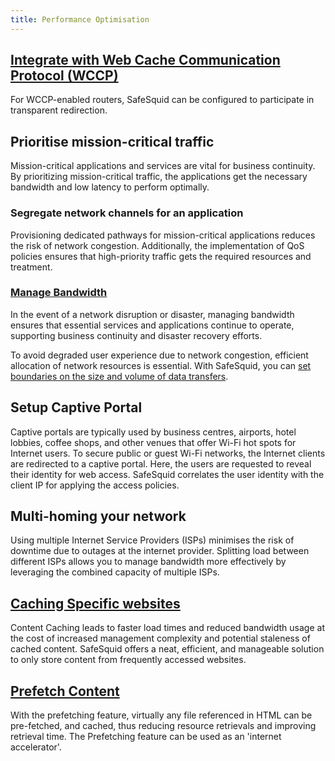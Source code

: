 ```yaml
---
title: Performance Optimisation
---
```

## [Integrate with Web Cache Communication Protocol (WCCP)](/docs/14-Performance%20Optimisation/WCCP%20Integration.md)
For WCCP-enabled routers, SafeSquid can be configured to participate in transparent redirection.

## Prioritise mission-critical traffic
Mission-critical applications and services are vital for business continuity. By prioritizing mission-critical traffic, the applications get the necessary bandwidth and low latency to perform optimally.

### Segregate network channels for an application
Provisioning dedicated pathways for mission-critical applications reduces the risk of network congestion. Additionally, the implementation of QoS policies ensures that high-priority traffic gets the required resources and treatment.

### [Manage Bandwidth](/docs/14-Performance%20Optimisation/Bandwidth%20Management.md)
In the event of a network disruption or disaster, managing bandwidth ensures that essential services and applications continue to operate, supporting business continuity and disaster recovery efforts.

To avoid degraded user experience due to network congestion, efficient allocation of network resources is essential. With SafeSquid, you can [set boundaries on the size and volume of data transfers](/docs/14-Performance%20Optimisation/Bandwidth%20Management.md).

## Setup Captive Portal
Captive portals are typically used by business centres, airports, hotel lobbies, coffee shops, and other venues that offer Wi-Fi hot spots for Internet users. To secure public or guest Wi-Fi networks, the Internet clients are redirected to a captive portal. Here, the users are requested to reveal their identity for web access. SafeSquid correlates the user identity with the client IP for applying the access policies.

## Multi-homing your network
Using multiple Internet Service Providers (ISPs) minimises the risk of downtime due to outages at the internet provider. Splitting load between different ISPs allows you to manage bandwidth more effectively by leveraging the combined capacity of multiple ISPs.


## [Caching Specific websites](/docs/14-Performance%20Optimisation/Content%20Caching.md)
Content Caching leads to faster load times and reduced bandwidth usage at the cost of increased management complexity and potential staleness of cached content. SafeSquid offers a neat, efficient, and manageable solution to only store content from frequently accessed websites.

## [Prefetch Content](/docs/14-Performance%20Optimisation/Pre%20Fetching.md)
With the prefetching feature, virtually any file referenced in HTML can be pre-fetched, and cached, thus reducing resource retrievals and improving retrieval time. The Prefetching feature can be used as an 'internet accelerator'.

